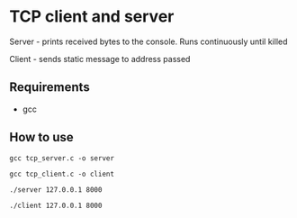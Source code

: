 # TCP client and server

Server - prints received bytes to the console. Runs continuously until killed

Client - sends static message to address passed

## Requirements
- gcc

## How to use
```gcc tcp_server.c -o server```

```gcc tcp_client.c -o client```

```./server 127.0.0.1 8000``` 

```./client 127.0.0.1 8000```
